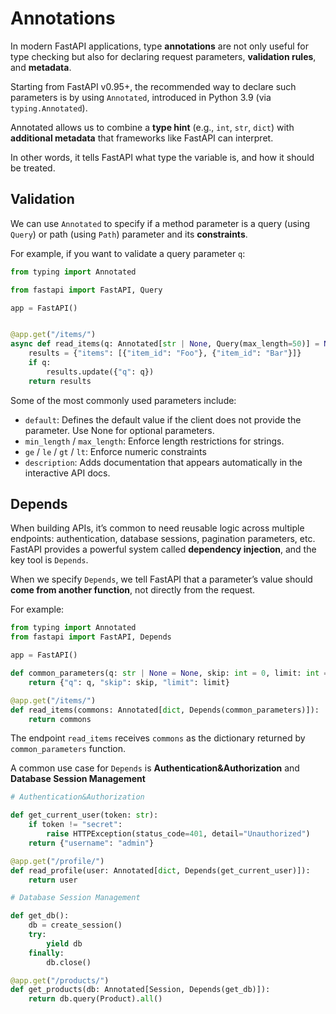# Annotations

In modern FastAPI applications, type **annotations** are not only useful for type checking but also for declaring request parameters, **validation rules**, and **metadata**.

Starting from FastAPI v0.95+, the recommended way to declare such parameters is by using `Annotated`, introduced in Python 3.9 (via `typing.Annotated`).

Annotated allows us to combine a **type hint** (e.g., `int`, `str`, `dict`) with **additional metadata** that frameworks like FastAPI can interpret.

In other words, it tells FastAPI what type the variable is, and how it should be treated.


## Validation

We can use `Annotated` to specify if a method parameter is a query (using `Query`) or path (using `Path`) parameter and its **constraints**.

For example, if you want to validate a query parameter `q`:

```py
from typing import Annotated

from fastapi import FastAPI, Query

app = FastAPI()


@app.get("/items/")
async def read_items(q: Annotated[str | None, Query(max_length=50)] = None):
    results = {"items": [{"item_id": "Foo"}, {"item_id": "Bar"}]}
    if q:
        results.update({"q": q})
    return results
```

Some of the most commonly used parameters include:

- `default`: Defines the default value if the client does not provide the parameter. Use None for optional parameters.
- `min_length` / `max_length`: Enforce length restrictions for strings.
- `ge` / `le` / `gt` / `lt`: Enforce numeric constraints
- `description`: Adds documentation that appears automatically in the interactive API docs.


## Depends

When building APIs, it’s common to need reusable logic across multiple endpoints: authentication, database sessions, pagination parameters, etc. FastAPI provides a powerful system called **dependency injection**, and the key tool is `Depends`.

When we specify `Depends`, we tell FastAPI that a parameter’s value should **come from another function**, not directly from the request.

For example:

```py
from typing import Annotated
from fastapi import FastAPI, Depends

app = FastAPI()

def common_parameters(q: str | None = None, skip: int = 0, limit: int = 100):
    return {"q": q, "skip": skip, "limit": limit}

@app.get("/items/")
def read_items(commons: Annotated[dict, Depends(common_parameters)]):
    return commons
```

The endpoint `read_items` receives `commons` as the dictionary returned by `common_parameters` function.

A common use case for `Depends` is **Authentication&Authorization** and **Database Session Management**

```py
# Authentication&Authorization

def get_current_user(token: str):
    if token != "secret":
        raise HTTPException(status_code=401, detail="Unauthorized")
    return {"username": "admin"}

@app.get("/profile/")
def read_profile(user: Annotated[dict, Depends(get_current_user)]):
    return user
```

```py
# Database Session Management

def get_db():
    db = create_session()
    try:
        yield db
    finally:
        db.close()

@app.get("/products/")
def get_products(db: Annotated[Session, Depends(get_db)]):
    return db.query(Product).all()
```



